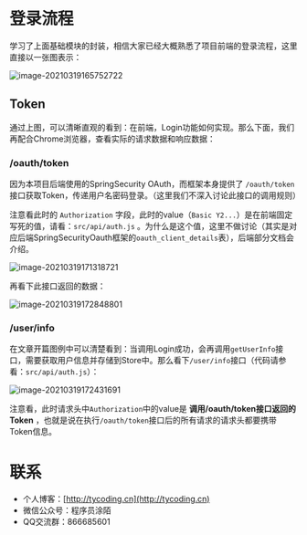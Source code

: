 # 登录流程

学习了上面基础模块的封装，相信大家已经大概熟悉了项目前端的登录流程，这里直接以一张图表示：

![image-20210319165752722](http://cdn.tycoding.cn/20210319165758.png)

## Token

通过上图，可以清晰直观的看到：在前端，Login功能如何实现。那么下面，我们再配合Chrome浏览器，查看实际的请求数据和响应数据：

### /oauth/token

因为本项目后端使用的SpringSecurity OAuth，而框架本身提供了 `/oauth/token` 接口获取Token，传递用户名密码登录。（这里我们不深入讨论此接口的调用规则）

注意看此时的 `Authorization` 字段，此时的value（`Basic Y2...`）是在前端固定写死的值，请看：`src/api/auth.js` 。为什么是这个值，这里不做讨论（其实是对应后端SpringSecurityOauth框架的`oauth_client_details`表），后端部分文档会介绍。

![image-20210319171318721](http://cdn.tycoding.cn/20210319171318.png)

再看下此接口返回的数据：

![image-20210319172848801](http://cdn.tycoding.cn/20210319172848.png)

### /user/info

在文章开篇图例中可以清楚看到：当调用Login成功，会再调用`getUserInfo`接口，需要获取用户信息并存储到Store中。那么看下`/user/info`接口（代码请参看：`src/api/auth.js`）：

![image-20210319172431691](http://cdn.tycoding.cn/20210319172431.png)

注意看，此时请求头中`Authorization`中的value是 **调用/oauth/token接口返回的Token** ，也就是说在执行`/oauth/token`接口后的所有请求的请求头都要携带Token信息。



# 联系

- 个人博客：[http://tycoding.cn](http://tycoding.cn)
- 微信公众号：程序员涂陌
- QQ交流群：866685601
